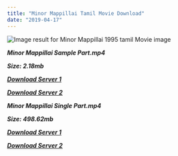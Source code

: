```yaml
---
title: "Minor Mappillai Tamil Movie Download"
date: "2019-04-17"
---
```


![Image result for Minor Mappillai 1995 tamil Movie image](http://www.tamilstar.com/profile/uploads/movie/flm9146minor.jpg)

**_Minor Mappillai Sample Part.mp4_**

**_Size: 2.18mb_**

**_[Download Server 1](http://b6.wetransfer.vip/files/{001906e6a029aa7b73d4a7534ffe44de21d3d443868dbd2fabdf209edab59abd}20Actor{001906e6a029aa7b73d4a7534ffe44de21d3d443868dbd2fabdf209edab59abd}20Hits{001906e6a029aa7b73d4a7534ffe44de21d3d443868dbd2fabdf209edab59abd}20Collection/Ajith{001906e6a029aa7b73d4a7534ffe44de21d3d443868dbd2fabdf209edab59abd}20{001906e6a029aa7b73d4a7534ffe44de21d3d443868dbd2fabdf209edab59abd}20Movies{001906e6a029aa7b73d4a7534ffe44de21d3d443868dbd2fabdf209edab59abd}20Collection/Minor{001906e6a029aa7b73d4a7534ffe44de21d3d443868dbd2fabdf209edab59abd}20Mappillai{001906e6a029aa7b73d4a7534ffe44de21d3d443868dbd2fabdf209edab59abd}20(1996)/Minor{001906e6a029aa7b73d4a7534ffe44de21d3d443868dbd2fabdf209edab59abd}20Mappillai{001906e6a029aa7b73d4a7534ffe44de21d3d443868dbd2fabdf209edab59abd}20Mp4{001906e6a029aa7b73d4a7534ffe44de21d3d443868dbd2fabdf209edab59abd}20HD/Minor{001906e6a029aa7b73d4a7534ffe44de21d3d443868dbd2fabdf209edab59abd}20Mappillai{001906e6a029aa7b73d4a7534ffe44de21d3d443868dbd2fabdf209edab59abd}20HD{001906e6a029aa7b73d4a7534ffe44de21d3d443868dbd2fabdf209edab59abd}20Sample.mp4)_**

**_[Download Server 2](http://b6.wetransfer.vip/files/{001906e6a029aa7b73d4a7534ffe44de21d3d443868dbd2fabdf209edab59abd}20Actor{001906e6a029aa7b73d4a7534ffe44de21d3d443868dbd2fabdf209edab59abd}20Hits{001906e6a029aa7b73d4a7534ffe44de21d3d443868dbd2fabdf209edab59abd}20Collection/Ajith{001906e6a029aa7b73d4a7534ffe44de21d3d443868dbd2fabdf209edab59abd}20{001906e6a029aa7b73d4a7534ffe44de21d3d443868dbd2fabdf209edab59abd}20Movies{001906e6a029aa7b73d4a7534ffe44de21d3d443868dbd2fabdf209edab59abd}20Collection/Minor{001906e6a029aa7b73d4a7534ffe44de21d3d443868dbd2fabdf209edab59abd}20Mappillai{001906e6a029aa7b73d4a7534ffe44de21d3d443868dbd2fabdf209edab59abd}20(1996)/Minor{001906e6a029aa7b73d4a7534ffe44de21d3d443868dbd2fabdf209edab59abd}20Mappillai{001906e6a029aa7b73d4a7534ffe44de21d3d443868dbd2fabdf209edab59abd}20Mp4{001906e6a029aa7b73d4a7534ffe44de21d3d443868dbd2fabdf209edab59abd}20HD/Minor{001906e6a029aa7b73d4a7534ffe44de21d3d443868dbd2fabdf209edab59abd}20Mappillai{001906e6a029aa7b73d4a7534ffe44de21d3d443868dbd2fabdf209edab59abd}20HD{001906e6a029aa7b73d4a7534ffe44de21d3d443868dbd2fabdf209edab59abd}20Sample.mp4)_**

**_Minor Mappillai Single Part.mp4_**

**_Size: 498.62mb_**

**_[Download Server 1](http://b6.wetransfer.vip/files/{001906e6a029aa7b73d4a7534ffe44de21d3d443868dbd2fabdf209edab59abd}20Actor{001906e6a029aa7b73d4a7534ffe44de21d3d443868dbd2fabdf209edab59abd}20Hits{001906e6a029aa7b73d4a7534ffe44de21d3d443868dbd2fabdf209edab59abd}20Collection/Ajith{001906e6a029aa7b73d4a7534ffe44de21d3d443868dbd2fabdf209edab59abd}20{001906e6a029aa7b73d4a7534ffe44de21d3d443868dbd2fabdf209edab59abd}20Movies{001906e6a029aa7b73d4a7534ffe44de21d3d443868dbd2fabdf209edab59abd}20Collection/Minor{001906e6a029aa7b73d4a7534ffe44de21d3d443868dbd2fabdf209edab59abd}20Mappillai{001906e6a029aa7b73d4a7534ffe44de21d3d443868dbd2fabdf209edab59abd}20(1996)/Minor{001906e6a029aa7b73d4a7534ffe44de21d3d443868dbd2fabdf209edab59abd}20Mappillai{001906e6a029aa7b73d4a7534ffe44de21d3d443868dbd2fabdf209edab59abd}20Mp4{001906e6a029aa7b73d4a7534ffe44de21d3d443868dbd2fabdf209edab59abd}20HD/Minor{001906e6a029aa7b73d4a7534ffe44de21d3d443868dbd2fabdf209edab59abd}20Mappillai{001906e6a029aa7b73d4a7534ffe44de21d3d443868dbd2fabdf209edab59abd}20HD.mp4)_**

**_[Download Server 2](http://b6.wetransfer.vip/files/{001906e6a029aa7b73d4a7534ffe44de21d3d443868dbd2fabdf209edab59abd}20Actor{001906e6a029aa7b73d4a7534ffe44de21d3d443868dbd2fabdf209edab59abd}20Hits{001906e6a029aa7b73d4a7534ffe44de21d3d443868dbd2fabdf209edab59abd}20Collection/Ajith{001906e6a029aa7b73d4a7534ffe44de21d3d443868dbd2fabdf209edab59abd}20{001906e6a029aa7b73d4a7534ffe44de21d3d443868dbd2fabdf209edab59abd}20Movies{001906e6a029aa7b73d4a7534ffe44de21d3d443868dbd2fabdf209edab59abd}20Collection/Minor{001906e6a029aa7b73d4a7534ffe44de21d3d443868dbd2fabdf209edab59abd}20Mappillai{001906e6a029aa7b73d4a7534ffe44de21d3d443868dbd2fabdf209edab59abd}20(1996)/Minor{001906e6a029aa7b73d4a7534ffe44de21d3d443868dbd2fabdf209edab59abd}20Mappillai{001906e6a029aa7b73d4a7534ffe44de21d3d443868dbd2fabdf209edab59abd}20Mp4{001906e6a029aa7b73d4a7534ffe44de21d3d443868dbd2fabdf209edab59abd}20HD/Minor{001906e6a029aa7b73d4a7534ffe44de21d3d443868dbd2fabdf209edab59abd}20Mappillai{001906e6a029aa7b73d4a7534ffe44de21d3d443868dbd2fabdf209edab59abd}20HD.mp4)_**
